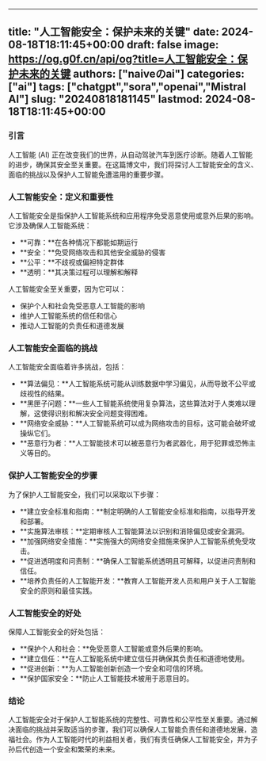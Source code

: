 
---
title: "人工智能安全：保护未来的关键"
date: 2024-08-18T18:11:45+00:00
draft: false
image: https://og.g0f.cn/api/og?title=人工智能安全：保护未来的关键
authors: ["naiveのai"]
categories: ["ai"]
tags: ["chatgpt","sora","openai","Mistral AI"]
slug: "20240818181145"
lastmod: 2024-08-18T18:11:45+00:00
---
### 引言

人工智能 (AI) 正在改变我们的世界，从自动驾驶汽车到医疗诊断。随着人工智能的进步，确保其安全至关重要。在这篇博文中，我们将探讨人工智能安全的含义、面临的挑战以及保护人工智能免遭滥用的重要步骤。

### 人工智能安全：定义和重要性

人工智能安全是指保护人工智能系统和应用程序免受恶意使用或意外后果的影响。它涉及确保人工智能系统：

- **可靠：**在各种情况下都能如期运行
- **安全：**免受网络攻击和其他安全威胁的侵害
- **公平：**不歧视或偏袒特定群体
- **透明：**其决策过程可以理解和解释

人工智能安全至关重要，因为它可以：

- 保护个人和社会免受恶意人工智能的影响
- 维护人工智能系统的信任和信心
- 推动人工智能的负责任和道德发展

### 人工智能安全面临的挑战

人工智能安全面临着许多挑战，包括：

- **算法偏见：**人工智能系统可能从训练数据中学习偏见，从而导致不公平或歧视性的结果。
- **黑匣子问题：**一些人工智能系统使用复杂算法，这些算法对于人类难以理解，这使得识别和解决安全问题变得困难。
- **网络安全威胁：**人工智能系统可以成为网络攻击的目标，这可能会破坏或操纵它们。
- **恶意行为者：**人工智能技术可以被恶意行为者武器化，用于犯罪或恐怖主义等目的。

### 保护人工智能安全的步骤

为了保护人工智能安全，我们可以采取以下步骤：

- **建立安全标准和指南：**制定明确的人工智能安全标准和指南，以指导开发和部署。
- **实施算法审核：**定期审核人工智能算法以识别和消除偏见或安全漏洞。
- **加强网络安全措施：**实施强大的网络安全措施来保护人工智能系统免受攻击。
- **促进透明度和问责制：**确保人工智能系统透明且可解释，以促进问责制和信任。
- **培养负责任的人工智能开发：**教育人工智能开发人员和用户关于人工智能安全的原则和最佳实践。

### 人工智能安全的好处

保障人工智能安全的好处包括：

- **保护个人和社会：**免受恶意人工智能或意外后果的影响。
- **建立信任：**在人工智能系统中建立信任并确保其负责任和道德地使用。
- **促进创新：**为人工智能创新创造一个安全和可信的环境。
- **保护国家安全：**防止人工智能技术被用于恶意目的。

### 结论

人工智能安全对于保护人工智能系统的完整性、可靠性和公平性至关重要。通过解决面临的挑战并采取适当的步骤，我们可以确保人工智能负责任和道德地发展，造福社会。作为人工智能时代的利益相关者，我们有责任确保人工智能安全，并为子孙后代创造一个安全和繁荣的未来。